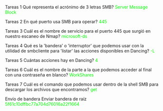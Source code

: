 Tareas 1
Qué representa el acrónimo de 3 letras SMB?
<span style="color: lime;">Server Message Block</span>

Tareas 2
En qué puerto usa SMB para operar?
<span style="color: lime;">445</span>

Tareas 3
Cuál es el nombre de servicio para el puerto 445 que surgió en nuestro escaneo de Nmap?
<span style="color: lime;">microsoft-ds</span>

Tareas 4
Qué es la 'bandera' o 'interruptor' que podemos usar con la utilidad de smbcliente para 'listar' las acciones disponibles en Dancing?
<span style="color: lime;">-L</span>

Tareas 5
Cuántas acciones hay en Dancing?
<span style="color: lime;">4</span>

Tareas 6
Cuál es el nombre de la parte a la que podemos acceder al final con una contraseña en blanco?
<span style="color: lime;">WorkShares</span>

Tareas 7
Cuál es el comando que podemos usar dentro de la shell SMB para descargar los archivos que encontramos?
<span style="color: lime;">get</span>

Envío de bandera
Enviar bandera de raíz
<span style="color: lime;">5f61c10dffbc77a704d76016a22f1664</span>

